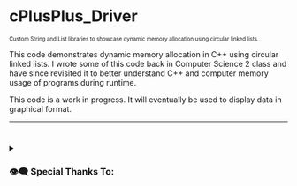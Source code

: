 # cPlusPlus_Driver
<sub><sup>Custom String and List libraries to showcase dynamic memory allocation using circular linked lists.</sup></sub><br>

This code demonstrates dynamic memory allocation in C++ using circular linked lists.
I wrote some of this code back in Computer Science 2 class and have since revisited it to better understand C++ and computer memory usage of programs during runtime.

This code is a work in progress. It will eventually be used to display data in graphical format.

---
#
#

<details>
	<summary><h3>👁‍🗨 Special Thanks To:</h3></summary>
    <sub><sup>Thank you for teaching C++ with a focus on memory management!</sup></sub><br>
		- <sub><sup>Doug Jones - Computer Science 2</sup></sub><br>
    - <sub><sup>The Cherno - youtube[.]com/@TheCherno</sup></sub><br>
</details>
